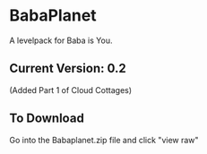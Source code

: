 # BabaPlanet
A levelpack for Baba is You.

## Current Version: 0.2
(Added Part 1 of Cloud Cottages)

## To Download
Go into the Babaplanet.zip file and click "view raw"
